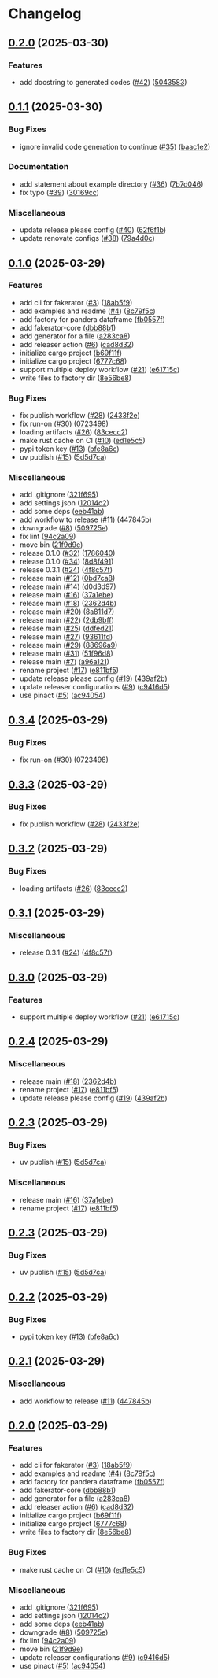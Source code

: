 # Changelog

## [0.2.0](https://github.com/hiro-o918/fauxgen/compare/v0.1.1...v0.2.0) (2025-03-30)


### Features

* add docstring to generated codes ([#42](https://github.com/hiro-o918/fauxgen/issues/42)) ([5043583](https://github.com/hiro-o918/fauxgen/commit/50435838fc42ae3f931169998034a21459d3c772))

## [0.1.1](https://github.com/hiro-o918/fauxgen/compare/v0.1.0...v0.1.1) (2025-03-30)


### Bug Fixes

* ignore invalid code generation to continue ([#35](https://github.com/hiro-o918/fauxgen/issues/35)) ([baac1e2](https://github.com/hiro-o918/fauxgen/commit/baac1e2acd63a613208ab295d29e67babbd8b2cf))


### Documentation

* add statement about example directory ([#36](https://github.com/hiro-o918/fauxgen/issues/36)) ([7b7d046](https://github.com/hiro-o918/fauxgen/commit/7b7d046446ce77383d9c42281aefa7030df57f9f))
* fix typo ([#39](https://github.com/hiro-o918/fauxgen/issues/39)) ([30169cc](https://github.com/hiro-o918/fauxgen/commit/30169cc09bcd4fca91ac35e9b01084eb6b0ee3a2))


### Miscellaneous

* update release please config ([#40](https://github.com/hiro-o918/fauxgen/issues/40)) ([62f6f1b](https://github.com/hiro-o918/fauxgen/commit/62f6f1bd81223eb4ab593e82319723f40d9a9204))
* update renovate configs ([#38](https://github.com/hiro-o918/fauxgen/issues/38)) ([79a4d0c](https://github.com/hiro-o918/fauxgen/commit/79a4d0c76d85912c753fcefe7fff0b743af7e988))

## [0.1.0](https://github.com/hiro-o918/fauxgen/compare/v0.3.4...v0.1.0) (2025-03-29)


### Features

* add cli for fakerator ([#3](https://github.com/hiro-o918/fauxgen/issues/3)) ([18ab5f9](https://github.com/hiro-o918/fauxgen/commit/18ab5f944d844501817eef435d110e055568063e))
* add examples and readme ([#4](https://github.com/hiro-o918/fauxgen/issues/4)) ([8c79f5c](https://github.com/hiro-o918/fauxgen/commit/8c79f5ce34b6a4baf465aa1bd30d14f6ae0a9113))
* add factory for pandera dataframe ([fb0557f](https://github.com/hiro-o918/fauxgen/commit/fb0557f18767d85b01394d1add8c9791a76b23ce))
* add fakerator-core ([dbb88b1](https://github.com/hiro-o918/fauxgen/commit/dbb88b195dd0272ece7d686574c3010adee52dfa))
* add generator for a file ([a283ca8](https://github.com/hiro-o918/fauxgen/commit/a283ca8dc365218923631943de0d1eb0b846b83e))
* add releaser action ([#6](https://github.com/hiro-o918/fauxgen/issues/6)) ([cad8d32](https://github.com/hiro-o918/fauxgen/commit/cad8d32cf3ab8e016076caf936c4bf4d93bb979d))
* initialize cargo project ([b69f11f](https://github.com/hiro-o918/fauxgen/commit/b69f11f5dccdf4845d9cfefc1a5ee941bbe4c054))
* initialize cargo project ([6777c68](https://github.com/hiro-o918/fauxgen/commit/6777c68a3248d19c9fad15ec391f06acda0bed5a))
* support multiple deploy workflow ([#21](https://github.com/hiro-o918/fauxgen/issues/21)) ([e61715c](https://github.com/hiro-o918/fauxgen/commit/e61715c6dde810bdd0ccacaf927970eaba65c6f8))
* write files to factory dir ([8e56be8](https://github.com/hiro-o918/fauxgen/commit/8e56be868c89b3d95be8c8fc782e606b8e53db0d))


### Bug Fixes

* fix publish workflow ([#28](https://github.com/hiro-o918/fauxgen/issues/28)) ([2433f2e](https://github.com/hiro-o918/fauxgen/commit/2433f2e6a5ddad76218084a4ebbcf87d6d99a6c1))
* fix run-on ([#30](https://github.com/hiro-o918/fauxgen/issues/30)) ([0723498](https://github.com/hiro-o918/fauxgen/commit/0723498efb998dde2a460e8b758f48aac4187d55))
* loading artifacts ([#26](https://github.com/hiro-o918/fauxgen/issues/26)) ([83cecc2](https://github.com/hiro-o918/fauxgen/commit/83cecc29e18b50351dda43fde5378815fe0c661e))
* make rust cache on CI ([#10](https://github.com/hiro-o918/fauxgen/issues/10)) ([ed1e5c5](https://github.com/hiro-o918/fauxgen/commit/ed1e5c5c4a0c0cde3b2a098f4f02b0dcdc070108))
* pypi token key ([#13](https://github.com/hiro-o918/fauxgen/issues/13)) ([bfe8a6c](https://github.com/hiro-o918/fauxgen/commit/bfe8a6cd9c36ff1612370409c2af16804dbcbbf7))
* uv publish ([#15](https://github.com/hiro-o918/fauxgen/issues/15)) ([5d5d7ca](https://github.com/hiro-o918/fauxgen/commit/5d5d7cadc5664d0307cf325b4f68de5f8a2ac200))


### Miscellaneous

* add .gitignore ([321f695](https://github.com/hiro-o918/fauxgen/commit/321f6959a329cd0e85de35f53cb5633695b5a004))
* add settings json ([12014c2](https://github.com/hiro-o918/fauxgen/commit/12014c2cfde9bd24f897534bb31b51df6d340430))
* add some deps ([eeb41ab](https://github.com/hiro-o918/fauxgen/commit/eeb41abb2f97af3b51aff7cb3026f7bfd62b4fbc))
* add workflow to release ([#11](https://github.com/hiro-o918/fauxgen/issues/11)) ([447845b](https://github.com/hiro-o918/fauxgen/commit/447845b3c074f6d3d60a7f95a83b2c6142c27ab5))
* downgrade ([#8](https://github.com/hiro-o918/fauxgen/issues/8)) ([509725e](https://github.com/hiro-o918/fauxgen/commit/509725e56e97df64f266a534b702fb1444792219))
* fix lint ([94c2a09](https://github.com/hiro-o918/fauxgen/commit/94c2a097d8a52f76c9ff2ce17205838221b7da8c))
* move bin ([21f9d9e](https://github.com/hiro-o918/fauxgen/commit/21f9d9e48d6ff3046ff3b0e730e1d510ff55fa70))
* release 0.1.0 ([#32](https://github.com/hiro-o918/fauxgen/issues/32)) ([1786040](https://github.com/hiro-o918/fauxgen/commit/178604081e51228ed15277633d2ae518cd95973f))
* release 0.1.0 ([#34](https://github.com/hiro-o918/fauxgen/issues/34)) ([8d8f491](https://github.com/hiro-o918/fauxgen/commit/8d8f491a7e1300526eb9434628e63a3db3cdae35))
* release 0.3.1 ([#24](https://github.com/hiro-o918/fauxgen/issues/24)) ([4f8c57f](https://github.com/hiro-o918/fauxgen/commit/4f8c57fc26d4eb916795b6af8daec7ef5dacf9d5))
* release main ([#12](https://github.com/hiro-o918/fauxgen/issues/12)) ([0bd7ca8](https://github.com/hiro-o918/fauxgen/commit/0bd7ca82c8340f10b853be32b1a5d68a17d0107b))
* release main ([#14](https://github.com/hiro-o918/fauxgen/issues/14)) ([d0d3d97](https://github.com/hiro-o918/fauxgen/commit/d0d3d9769c764d83652f3237adc31f941dabf379))
* release main ([#16](https://github.com/hiro-o918/fauxgen/issues/16)) ([37a1ebe](https://github.com/hiro-o918/fauxgen/commit/37a1ebe67f6b1329d67005eddd4c7d259b252602))
* release main ([#18](https://github.com/hiro-o918/fauxgen/issues/18)) ([2362d4b](https://github.com/hiro-o918/fauxgen/commit/2362d4bc79a88e15e5cb2da6a2edbabe4789bfda))
* release main ([#20](https://github.com/hiro-o918/fauxgen/issues/20)) ([8a811d7](https://github.com/hiro-o918/fauxgen/commit/8a811d71df9589dfa155efeff08cb9207fea322f))
* release main ([#22](https://github.com/hiro-o918/fauxgen/issues/22)) ([2db9bff](https://github.com/hiro-o918/fauxgen/commit/2db9bff8ff95639e44c493dc54c8eb61f4b601d3))
* release main ([#25](https://github.com/hiro-o918/fauxgen/issues/25)) ([ddfed21](https://github.com/hiro-o918/fauxgen/commit/ddfed2103fd5065d5e8665c6641acab3fe6496aa))
* release main ([#27](https://github.com/hiro-o918/fauxgen/issues/27)) ([93611fd](https://github.com/hiro-o918/fauxgen/commit/93611fd7e4d7ae1822978654bc94827a2fed5622))
* release main ([#29](https://github.com/hiro-o918/fauxgen/issues/29)) ([88696a9](https://github.com/hiro-o918/fauxgen/commit/88696a9da8d0b5efb124757e60d02cc26e057c5f))
* release main ([#31](https://github.com/hiro-o918/fauxgen/issues/31)) ([51f96d8](https://github.com/hiro-o918/fauxgen/commit/51f96d8d3d2b2c4cfc81ec097eb01055ca203c74))
* release main ([#7](https://github.com/hiro-o918/fauxgen/issues/7)) ([a96a121](https://github.com/hiro-o918/fauxgen/commit/a96a1216e33f3a6506746c70fe0a0b318e718d4e))
* rename project ([#17](https://github.com/hiro-o918/fauxgen/issues/17)) ([e811bf5](https://github.com/hiro-o918/fauxgen/commit/e811bf5b412bf07124e70d1b6fc3b47fea1a59d3))
* update release please config ([#19](https://github.com/hiro-o918/fauxgen/issues/19)) ([439af2b](https://github.com/hiro-o918/fauxgen/commit/439af2b4df751109d67dd02717b8b05442e48385))
* update releaser configurations ([#9](https://github.com/hiro-o918/fauxgen/issues/9)) ([c9416d5](https://github.com/hiro-o918/fauxgen/commit/c9416d519aa77465fea2e63be3259bc3272fd8d1))
* use pinact ([#5](https://github.com/hiro-o918/fauxgen/issues/5)) ([ac94054](https://github.com/hiro-o918/fauxgen/commit/ac94054ac8dd7d6676586c1f5b4924c621ba1405))

## [0.3.4](https://github.com/hiro-o918/fauxgen/compare/v0.3.3...v0.3.4) (2025-03-29)


### Bug Fixes

* fix run-on ([#30](https://github.com/hiro-o918/fauxgen/issues/30)) ([0723498](https://github.com/hiro-o918/fauxgen/commit/0723498efb998dde2a460e8b758f48aac4187d55))

## [0.3.3](https://github.com/hiro-o918/fauxgen/compare/v0.3.2...v0.3.3) (2025-03-29)


### Bug Fixes

* fix publish workflow ([#28](https://github.com/hiro-o918/fauxgen/issues/28)) ([2433f2e](https://github.com/hiro-o918/fauxgen/commit/2433f2e6a5ddad76218084a4ebbcf87d6d99a6c1))

## [0.3.2](https://github.com/hiro-o918/fauxgen/compare/v0.3.1...v0.3.2) (2025-03-29)


### Bug Fixes

* loading artifacts ([#26](https://github.com/hiro-o918/fauxgen/issues/26)) ([83cecc2](https://github.com/hiro-o918/fauxgen/commit/83cecc29e18b50351dda43fde5378815fe0c661e))

## [0.3.1](https://github.com/hiro-o918/fauxgen/compare/v0.3.0...v0.3.1) (2025-03-29)


### Miscellaneous

* release 0.3.1 ([#24](https://github.com/hiro-o918/fauxgen/issues/24)) ([4f8c57f](https://github.com/hiro-o918/fauxgen/commit/4f8c57fc26d4eb916795b6af8daec7ef5dacf9d5))

## [0.3.0](https://github.com/hiro-o918/fauxgen/compare/v0.2.4...v0.3.0) (2025-03-29)


### Features

* support multiple deploy workflow ([#21](https://github.com/hiro-o918/fauxgen/issues/21)) ([e61715c](https://github.com/hiro-o918/fauxgen/commit/e61715c6dde810bdd0ccacaf927970eaba65c6f8))

## [0.2.4](https://github.com/hiro-o918/fauxgen/compare/0.2.3...v0.2.4) (2025-03-29)


### Miscellaneous

* release main ([#18](https://github.com/hiro-o918/fauxgen/issues/18)) ([2362d4b](https://github.com/hiro-o918/fauxgen/commit/2362d4bc79a88e15e5cb2da6a2edbabe4789bfda))
* rename project ([#17](https://github.com/hiro-o918/fauxgen/issues/17)) ([e811bf5](https://github.com/hiro-o918/fauxgen/commit/e811bf5b412bf07124e70d1b6fc3b47fea1a59d3))
* update release please config ([#19](https://github.com/hiro-o918/fauxgen/issues/19)) ([439af2b](https://github.com/hiro-o918/fauxgen/commit/439af2b4df751109d67dd02717b8b05442e48385))

## [0.2.3](https://github.com/hiro-o918/fauxgen/compare/0.2.2...0.2.3) (2025-03-29)


### Bug Fixes

* uv publish ([#15](https://github.com/hiro-o918/fauxgen/issues/15)) ([5d5d7ca](https://github.com/hiro-o918/fauxgen/commit/5d5d7cadc5664d0307cf325b4f68de5f8a2ac200))


### Miscellaneous

* release main ([#16](https://github.com/hiro-o918/fauxgen/issues/16)) ([37a1ebe](https://github.com/hiro-o918/fauxgen/commit/37a1ebe67f6b1329d67005eddd4c7d259b252602))
* rename project ([#17](https://github.com/hiro-o918/fauxgen/issues/17)) ([e811bf5](https://github.com/hiro-o918/fauxgen/commit/e811bf5b412bf07124e70d1b6fc3b47fea1a59d3))

## [0.2.3](https://github.com/hiro-o918/pyfakerator/compare/0.2.2...0.2.3) (2025-03-29)


### Bug Fixes

* uv publish ([#15](https://github.com/hiro-o918/pyfakerator/issues/15)) ([5d5d7ca](https://github.com/hiro-o918/pyfakerator/commit/5d5d7cadc5664d0307cf325b4f68de5f8a2ac200))

## [0.2.2](https://github.com/hiro-o918/fakerator/compare/0.2.1...0.2.2) (2025-03-29)


### Bug Fixes

* pypi token key ([#13](https://github.com/hiro-o918/fakerator/issues/13)) ([bfe8a6c](https://github.com/hiro-o918/fakerator/commit/bfe8a6cd9c36ff1612370409c2af16804dbcbbf7))

## [0.2.1](https://github.com/hiro-o918/fakerator/compare/0.2.0...0.2.1) (2025-03-29)


### Miscellaneous

* add workflow to release ([#11](https://github.com/hiro-o918/fakerator/issues/11)) ([447845b](https://github.com/hiro-o918/fakerator/commit/447845b3c074f6d3d60a7f95a83b2c6142c27ab5))

## [0.2.0](https://github.com/hiro-o918/fakerator/compare/0.1.0...0.2.0) (2025-03-29)


### Features

* add cli for fakerator ([#3](https://github.com/hiro-o918/fakerator/issues/3)) ([18ab5f9](https://github.com/hiro-o918/fakerator/commit/18ab5f944d844501817eef435d110e055568063e))
* add examples and readme ([#4](https://github.com/hiro-o918/fakerator/issues/4)) ([8c79f5c](https://github.com/hiro-o918/fakerator/commit/8c79f5ce34b6a4baf465aa1bd30d14f6ae0a9113))
* add factory for pandera dataframe ([fb0557f](https://github.com/hiro-o918/fakerator/commit/fb0557f18767d85b01394d1add8c9791a76b23ce))
* add fakerator-core ([dbb88b1](https://github.com/hiro-o918/fakerator/commit/dbb88b195dd0272ece7d686574c3010adee52dfa))
* add generator for a file ([a283ca8](https://github.com/hiro-o918/fakerator/commit/a283ca8dc365218923631943de0d1eb0b846b83e))
* add releaser action ([#6](https://github.com/hiro-o918/fakerator/issues/6)) ([cad8d32](https://github.com/hiro-o918/fakerator/commit/cad8d32cf3ab8e016076caf936c4bf4d93bb979d))
* initialize cargo project ([b69f11f](https://github.com/hiro-o918/fakerator/commit/b69f11f5dccdf4845d9cfefc1a5ee941bbe4c054))
* initialize cargo project ([6777c68](https://github.com/hiro-o918/fakerator/commit/6777c68a3248d19c9fad15ec391f06acda0bed5a))
* write files to factory dir ([8e56be8](https://github.com/hiro-o918/fakerator/commit/8e56be868c89b3d95be8c8fc782e606b8e53db0d))


### Bug Fixes

* make rust cache on CI ([#10](https://github.com/hiro-o918/fakerator/issues/10)) ([ed1e5c5](https://github.com/hiro-o918/fakerator/commit/ed1e5c5c4a0c0cde3b2a098f4f02b0dcdc070108))


### Miscellaneous

* add .gitignore ([321f695](https://github.com/hiro-o918/fakerator/commit/321f6959a329cd0e85de35f53cb5633695b5a004))
* add settings json ([12014c2](https://github.com/hiro-o918/fakerator/commit/12014c2cfde9bd24f897534bb31b51df6d340430))
* add some deps ([eeb41ab](https://github.com/hiro-o918/fakerator/commit/eeb41abb2f97af3b51aff7cb3026f7bfd62b4fbc))
* downgrade ([#8](https://github.com/hiro-o918/fakerator/issues/8)) ([509725e](https://github.com/hiro-o918/fakerator/commit/509725e56e97df64f266a534b702fb1444792219))
* fix lint ([94c2a09](https://github.com/hiro-o918/fakerator/commit/94c2a097d8a52f76c9ff2ce17205838221b7da8c))
* move bin ([21f9d9e](https://github.com/hiro-o918/fakerator/commit/21f9d9e48d6ff3046ff3b0e730e1d510ff55fa70))
* update releaser configurations ([#9](https://github.com/hiro-o918/fakerator/issues/9)) ([c9416d5](https://github.com/hiro-o918/fakerator/commit/c9416d519aa77465fea2e63be3259bc3272fd8d1))
* use pinact ([#5](https://github.com/hiro-o918/fakerator/issues/5)) ([ac94054](https://github.com/hiro-o918/fakerator/commit/ac94054ac8dd7d6676586c1f5b4924c621ba1405))
